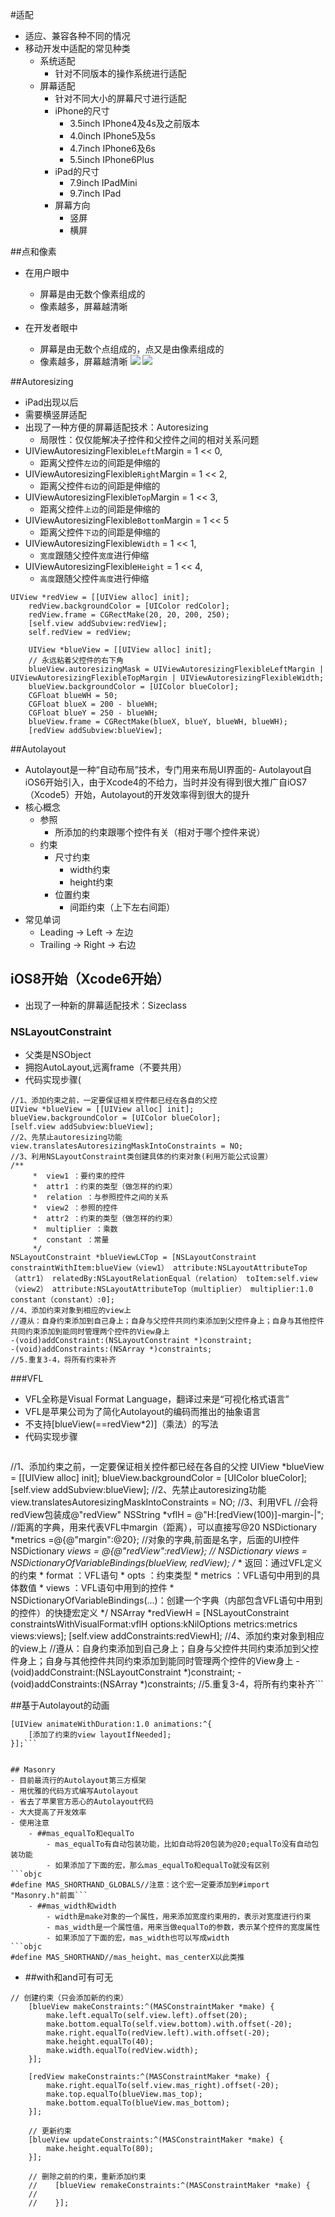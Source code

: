 #适配
- 适应、兼容各种不同的情况
- 移动开发中适配的常见种类
    - 系统适配
        - 针对不同版本的操作系统进行适配
    - 屏幕适配
        - 针对不同大小的屏幕尺寸进行适配
        - iPhone的尺寸
            - 3.5inch   IPhone4及4s及之前版本
            - 4.0inch   IPhone5及5s
            - 4.7inch   IPhone6及6s
            - 5.5inch   IPhone6Plus
        - iPad的尺寸
            - 7.9inch   IPadMini
            - 9.7inch   IPad
        - 屏幕方向
            - 竖屏
            - 横屏

##点和像素
- 在用户眼中
    - 屏幕是由无数个像素组成的
    - 像素越多，屏幕越清晰

- 在开发者眼中
    - 屏幕是由无数个点组成的，点又是由像素组成的
    - 像素越多，屏幕越清晰
![](点和像素.png)
![](设备分辨率.png)

##Autoresizing
- iPad出现以后
- 需要横竖屏适配
- 出现了一种方便的屏幕适配技术：Autoresizing
    - 局限性：仅仅能解决子控件和父控件之间的相对关系问题
- UIViewAutoresizingFlexible`Left`Margin   = 1 << 0,
    - 距离父控件`左边`的间距是伸缩的
- UIViewAutoresizingFlexible`Right`Margin  = 1 << 2,
    - 距离父控件`右边`的间距是伸缩的
- UIViewAutoresizingFlexible`Top`Margin    = 1 << 3,
    - 距离父控件`上边`的间距是伸缩的
- UIViewAutoresizingFlexible`Bottom`Margin = 1 << 5
    - 距离父控件`下边`的间距是伸缩的
- UIViewAutoresizingFlexible`Width`        = 1 << 1,
    - `宽度`跟随父控件`宽度`进行伸缩
- UIViewAutoresizingFlexible`Height`       = 1 << 4,
    - `高度`跟随父控件`高度`进行伸缩

```objc
UIView *redView = [[UIView alloc] init];
    redView.backgroundColor = [UIColor redColor];
    redView.frame = CGRectMake(20, 20, 200, 250);
    [self.view addSubview:redView];
    self.redView = redView;

    UIView *blueView = [[UIView alloc] init];
    // 永远粘着父控件的右下角
    blueView.autoresizingMask = UIViewAutoresizingFlexibleLeftMargin | UIViewAutoresizingFlexibleTopMargin | UIViewAutoresizingFlexibleWidth;
    blueView.backgroundColor = [UIColor blueColor];
    CGFloat blueWH = 50;
    CGFloat blueX = 200 - blueWH;
    CGFloat blueY = 250 - blueWH;
    blueView.frame = CGRectMake(blueX, blueY, blueWH, blueWH);
    [redView addSubview:blueView];
```

##Autolayout
- Autolayout是一种“自动布局”技术，专门用来布局UI界面的- Autolayout自iOS6开始引入，由于Xcode4的不给力，当时并没有得到很大推广自iOS7（Xcode5）开始，Autolayout的开发效率得到很大的提升
- 核心概念
    - 参照
        - 所添加的约束跟哪个控件有关（相对于哪个控件来说）
    - 约束
        - 尺寸约束
            - width约束
            - height约束
        - 位置约束
            - 间距约束（上下左右间距）
- 常见单词
    - Leading -> Left -> 左边
    - Trailing -> Right -> 右边

## iOS8开始（Xcode6开始）
- 出现了一种新的屏幕适配技术：Sizeclass

### NSLayoutConstraint
- 父类是NSObject
- 拥抱AutoLayout,远离frame（不要共用）
- 代码实现步骤(
```objc
//1、添加约束之前，一定要保证相关控件都已经在各自的父控
UIView *blueView = [[UIView alloc] init];
blueView.backgroundColor = [UIColor blueColor];
[self.view addSubview:blueView];
//2、先禁止autoresizing功能
view.translatesAutoresizingMaskIntoConstraints = NO;
//3、利用NSLayoutConstraint类创建具体的约束对象(利用万能公式设置）
/**
     *  view1 ：要约束的控件
     *  attr1 ：约束的类型（做怎样的约束）
     *  relation ：与参照控件之间的关系
     *  view2 ：参照的控件
     *  attr2 ：约束的类型（做怎样的约束）
     *  multiplier ：乘数
     *  constant ：常量
     */
NSLayoutConstraint *blueViewLCTop = [NSLayoutConstraint constraintWithItem:blueView（view1） attribute:NSLayoutAttributeTop（attr1） relatedBy:NSLayoutRelationEqual（relation） toItem:self.view（view2） attribute:NSLayoutAttributeTop（multiplier） multiplier:1.0 constant（constant）:0];
//4、添加约束对象到相应的view上
//遵从：自身约束添加到自己身上；自身与父控件共同约束添加到父控件身上；自身与其他控件共同约束添加到能同时管理两个控件的View身上
-(void)addConstraint:(NSLayoutConstraint *)constraint;
-(void)addConstraints:(NSArray *)constraints;
//5.重复3-4，将所有约束补齐
```


###VFL
- VFL全称是Visual Format Language，翻译过来是“可视化格式语言”
- VFL是苹果公司为了简化Autolayout的编码而推出的抽象语言
- 不支持[blueView(==redView*2)]（乘法）的写法
- 代码实现步骤
    ```objc
//1、添加约束之前，一定要保证相关控件都已经在各自的父控
UIView *blueView = [[UIView alloc] init];
blueView.backgroundColor = [UIColor blueColor];
[self.view addSubview:blueView];
//2、先禁止autoresizing功能
view.translatesAutoresizingMaskIntoConstraints = NO;
//3、利用VFL
    //会将redView包装成@"redView"
    NSString *vflH = @"H:[redView(100)]-margin-|";
    //距离的字典，用来代表VFL中margin（距离），可以直接写@20
    NSDictionary *metrics =@{@"margin":@20};
    //对象的字典,前面是名字，后面的UI控件
    NSDictionary *views =  @{@"redView":redView};
//    NSDictionary *views = NSDictionaryOfVariableBindings(blueView, redView);
    /**
     *  返回：通过VFL定义的约束
     *  format ：VFL语句
     *  opts ：约束类型
     *  metrics ：VFL语句中用到的具体数值
     *  views ：VFL语句中用到的控件
     *  NSDictionaryOfVariableBindings(...)：创建一个字典（内部包含VFL语句中用到的控件）的快捷宏定义
     */
    NSArray *redViewH = [NSLayoutConstraint constraintsWithVisualFormat:vflH options:kNilOptions  metrics:metrics views:views];
    [self.view addConstraints:redViewH];
//4、添加约束对象到相应的view上
    //遵从：自身约束添加到自己身上；自身与父控件共同约束添加到父控件身上；自身与其他控件共同约束添加到能同时管理两个控件的View身上
-(void)addConstraint:(NSLayoutConstraint *)constraint;
-(void)addConstraints:(NSArray *)constraints;
//5.重复3-4，将所有约束补齐```


##基于Autolayout的动画
```objc
[UIView animateWithDuration:1.0 animations:^{
    [添加了约束的view layoutIfNeeded];
}];```


## Masonry
- 目前最流行的Autolayout第三方框架
- 用优雅的代码方式编写Autolayout
- 省去了苹果官方恶心的Autolayout代码
- 大大提高了开发效率
- 使用注意
    - ##mas_equalTo和equalTo
        - mas_equalTo有自动包装功能，比如自动将20包装为@20;equalTo没有自动包装功能
        - 如果添加了下面的宏，那么mas_equalTo和equalTo就没有区别
```objc
#define MAS_SHORTHAND_GLOBALS//注意：这个宏一定要添加到#import "Masonry.h"前面```
    - ##mas_width和width
        - width是make对象的一个属性，用来添加宽度约束用的，表示对宽度进行约束
        - mas_width是一个属性值，用来当做equalTo的参数，表示某个控件的宽度属性
        - 如果添加了下面的宏，mas_width也可以写成width
```objc
#define MAS_SHORTHAND//mas_height、mas_centerX以此类推
```
- ##with和and可有可无

```objc
// 创建约束（只会添加新的约束）
    [blueView makeConstraints:^(MASConstraintMaker *make) {
        make.left.equalTo(self.view.left).offset(20);
        make.bottom.equalTo(self.view.bottom).with.offset(-20);
        make.right.equalTo(redView.left).with.offset(-20);
        make.height.equalTo(40);
        make.width.equalTo(redView.width);
    }];

    [redView makeConstraints:^(MASConstraintMaker *make) {
        make.right.equalTo(self.view.mas_right).offset(-20);
        make.top.equalTo(blueView.mas_top);
        make.bottom.equalTo(blueView.mas_bottom);
    }];

    // 更新约束
    [blueView updateConstraints:^(MASConstraintMaker *make) {
        make.height.equalTo(80);
    }];

    // 删除之前的约束，重新添加约束
    //    [blueView remakeConstraints:^(MASConstraintMaker *make) {
    //
    //    }];
```
